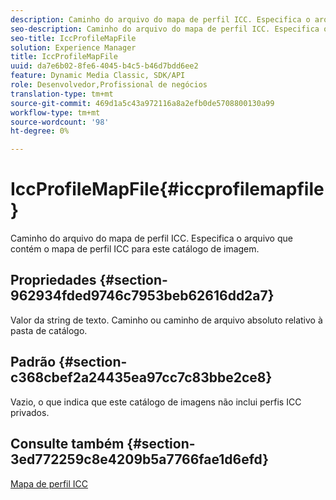 ```yaml
---
description: Caminho do arquivo do mapa de perfil ICC. Especifica o arquivo que contém o mapa de perfil ICC para este catálogo de imagem.
seo-description: Caminho do arquivo do mapa de perfil ICC. Especifica o arquivo que contém o mapa de perfil ICC para este catálogo de imagem.
seo-title: IccProfileMapFile
solution: Experience Manager
title: IccProfileMapFile
uuid: da7e6b02-8fe6-4045-b4c5-b46d7bdd6ee2
feature: Dynamic Media Classic, SDK/API
role: Desenvolvedor,Profissional de negócios
translation-type: tm+mt
source-git-commit: 469d1a5c43a972116a8a2efb0de5708800130a99
workflow-type: tm+mt
source-wordcount: '98'
ht-degree: 0%

---
```



# IccProfileMapFile{#iccprofilemapfile}

Caminho do arquivo do mapa de perfil ICC. Especifica o arquivo que contém o mapa de perfil ICC para este catálogo de imagem.

## Propriedades {#section-962934fded9746c7953beb62616dd2a7}

Valor da string de texto. Caminho ou caminho de arquivo absoluto relativo à pasta de catálogo.

## Padrão {#section-c368cbef2a24435ea97cc7c83bbe2ce8}

Vazio, o que indica que este catálogo de imagens não inclui perfis ICC privados.

## Consulte também {#section-3ed772259c8e4209b5a7766fae1d6efd}

[Mapa de perfil ICC](../../../../../is-api/image-catalog/image-serving-api-ref/c-image-catalog-reference/c-icc-profile-map-reference/c-icc-profile-map-reference.md#concept-57b9148ce55249cd825cb7ee19ed057c)
